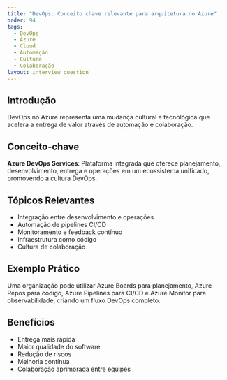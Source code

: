 ```yaml
---
title: "DevOps: Conceito chave relevante para arquitetura no Azure"
order: 94
tags:
  - DevOps
  - Azure
  - Cloud
  - Automação
  - Cultura
  - Colaboração
layout: interview_question
---
```


## Introdução

DevOps no Azure representa uma mudança cultural e tecnológica que acelera a entrega de valor através de automação e colaboração.

## Conceito-chave

**Azure DevOps Services**: Plataforma integrada que oferece planejamento, desenvolvimento, entrega e operações em um ecossistema unificado, promovendo a cultura DevOps.

## Tópicos Relevantes

- Integração entre desenvolvimento e operações
- Automação de pipelines CI/CD
- Monitoramento e feedback contínuo
- Infraestrutura como código
- Cultura de colaboração

## Exemplo Prático

Uma organização pode utilizar Azure Boards para planejamento, Azure Repos para código, Azure Pipelines para CI/CD e Azure Monitor para observabilidade, criando um fluxo DevOps completo.

## Benefícios

- Entrega mais rápida
- Maior qualidade do software
- Redução de riscos
- Melhoria contínua
- Colaboração aprimorada entre equipes
